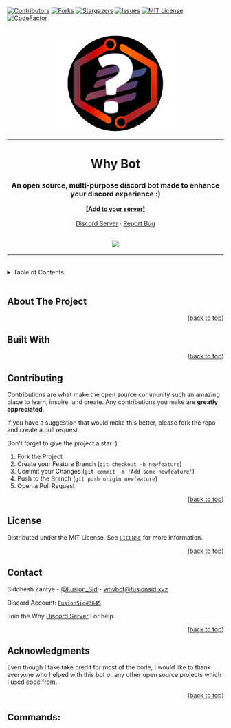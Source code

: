 <div id="top"></div>

[![Contributors][contributors-shield]][contributors-url]
[![Forks][forks-shield]][forks-url]
[![Stargazers][stars-shield]][stars-url]
[![Issues][issues-shield]][issues-url]
[![MIT License][license-shield]][license-url]
[![CodeFactor](https://img.shields.io/codefactor/grade/github/FusionSid/Why-Bot?style=for-the-badge)](https://www.codefactor.io/repository/github/fusionsid/why-bot)

<br />
<div align="center">
  <a href="https://github.com/FusionSid/Why-Bot">
    <img src="assets/images/logo.png" alt="Logo" width="300" height="225">
  </a>

----

  <h1 align="center">Why Bot</h1>

  <p align="center">
    <h3>An open source, multi-purpose discord bot made to enhance your discord experience :)</h3>
    <a href="https://discord.com/api/oauth2/authorize?client_id=896932646846885898&permissions=8&scope=bot%20applications.commands"><strong>[Add to your server]</strong></a>
    <br />
    <br />
    <a href="https://discord.gg/ryEmgnpKND">Discord Server</a>
    ·
    <a href="https://github.com/FusionSid/Why-Bot/issues">Report Bug</a>
  </p>
</div>
<br />

<div align="center">
  <a href="https://discord.gg/ryEmgnpKND"><img src="https://api.fusionsid.xyz/api/discord/image?user_id=896932646846885898"></img></a>
</div>

---

<br />
<details>
  <summary>Table of Contents</summary>
  <ol>
    <li><a href="#about-the-project">About The Project</a></li>
    <li><a href="#built-with">Built With</a></li>
    <li><a href="#contributing">Contributing</a></li>
    <li><a href="#license">License</a></li>
    <li><a href="#contact">Contact</a></li>
    <li><a href="#acknowledgments">Acknowledgments</a></li>
    <li><a href="#commands">Commands</a></li>
  </ol>
</details>
<br />


## About The Project



<p align="right">(<a href="#top">back to top</a>)</p>



## Built With



<p align="right">(<a href="#top">back to top</a>)</p>


## Contributing

Contributions are what make the open source community such an amazing place to learn, inspire, and create. Any contributions you make are **greatly appreciated**.

If you have a suggestion that would make this better, please fork the repo and create a pull request.

Don't forget to give the project a star :)

1. Fork the Project
2. Create your Feature Branch (`git checkout -b newfeature`)
3. Commit your Changes (`git commit -m 'Add some newfeature'`)
4. Push to the Branch (`git push origin newfeature`)
5. Open a Pull Request

<p align="right">(<a href="#top">back to top</a>)</p>

## License

Distributed under the MIT License. See [`LICENSE`](/LICENCE) for more information.

<p align="right">(<a href="#top">back to top</a>)</p>


## Contact

Siddhesh Zantye - [@Fusion_Sid](https://twitter.com/Fusion_Sid) - whybot@fusionsid.xyz

Discord Account: [`FusionSid#3645`](https://discordapp.com/users/624076054969188363)

Join the Why [Discord Server](https://discord.gg/ryEmgnpKND) For help.

<p align="right">(<a href="#top">back to top</a>)</p>


## Acknowledgments

Even though I take take credit for most of the code, I would like to thank everyone who helped with this bot or any other open source projects which I used code from.

<p align="right">(<a href="#top">back to top</a>)</p>

## Commands:



[contributors-shield]: https://img.shields.io/github/contributors/FusionSid/Why-Bot.svg?style=for-the-badge
[contributors-url]: https://github.com/FusionSid/Why-Bot/graphs/contributors
[forks-shield]: https://img.shields.io/github/forks/FusionSid/Why-Bot.svg?style=for-the-badge
[forks-url]: https://github.com/FusionSid/Why-Bot/network/members
[stars-shield]: https://img.shields.io/github/stars/FusionSid/Why-Bot.svg?style=for-the-badge
[stars-url]: https://github.com/FusionSid/Why-Bot/stargazers
[issues-shield]: https://img.shields.io/github/issues/FusionSid/Why-Bot.svg?style=for-the-badge
[issues-url]: https://github.com/FusionSid/Why-Bot/issues
[license-shield]: https://img.shields.io/github/license/FusionSid/Why-Bot.svg?style=for-the-badge
[license-url]: https://github.com/FusionSid/Why-Bot/blob/master/LICENSE.txt